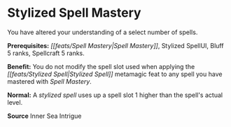 ﻿---
cssclass: [feats]

---
# Stylized Spell Mastery

You have altered your understanding of a select number of spells.

**Prerequisites:** _[[feats/Spell Mastery|Spell Mastery]]_, Stylized SpellUI, Bluff 5 ranks, Spellcraft 5 ranks.

**Benefit:** You do not modify the spell slot used when applying the _[[feats/Stylized Spell|Stylized Spell]]_ metamagic feat to any spell you have mastered with _Spell Mastery_.

**Normal:** A _stylized spell_ uses up a spell slot 1 higher than the spell's actual level.

**Source** Inner Sea Intrigue